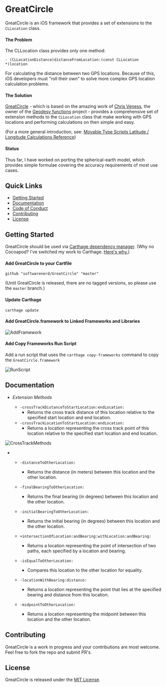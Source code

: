 # GreatCircle

GreatCircle is an iOS framework that provides a set of extensions to the `CLLocation` class.

#### The Problem

The CLLocation class provides only one method: 

``- (CLLocationDistance)distanceFromLocation:(const CLLocation *)location``

For calculating the distance between two GPS locations. Because of this, iOS developers must "roll their own" to solve more complex GPS location calculation 
problems.

#### The Solution

[GreatCircle](https://github.com/softwarenerd/GreatCircle) - which is based on the amazing work of [Chris Veness](https://github.com/chrisveness), the owner 
of the [Geodesy functions](https://github.com/chrisveness/geodesy) project - provides a comprehensive set of extension methods to the `CLLocation` class that
make working with GPS locations and performing calculations on then simple and easy.

(For a more general introduction, see: [Movable Type Scripts Latitude / Longitude Calculations Reference](http://www.movable-type.co.uk/scripts/latlong.html))

#### Status

Thus far, I have worked on porting the spherical-earth model, which provides simple formulae covering the accuracy requirements of most use cases.

## Quick Links

- [Getting Started](#getting-started)
- [Documentation](#documentation)
- [Code of Conduct](CODE_OF_CONDUCT.md)
- [Contributing](#contributing)
- [License](#license)

## Getting Started

GreatCircle should be used via [Carthage dependency manager](https://github.com/Carthage/Carthage). (Why no Cocoapod? I've switched my work to Carthage. [Here's why.](https://github.com/Carthage/Carthage#differences-between-carthage-and-cocoapods))

#### Add GreatCircle to your Cartfile

```github "softwarenerd/GreatCircle" "master"```

(Until GreatCircle is released, there are no tagged versions, so please use the ```master``` branch.)

#### Update Carthage

```carthage update```

#### Add GreatCircle.framework to Linked Frameworks and Libraries

![AddFramework](Documentation/AddFramework.png)

#### Add Copy Frameworks Run Script

Add a run script that uses the ```carthage copy-frameworks``` command to copy the ```GreatCircle.framework``` 

![RunScript](Documentation/RunScript.png)

## Documentation

* *Extension Methods*

    * `-crossTrackDistanceToStartLocation:endLocation:`
        - Returns the cross track distance of this location relative to the specified start location and end location.
    * `-crossTrackLocationToStartLocation:endLocation:`
        - Returns a location representing the cross track point of this location relative to the specified start location and end location.

![CrossTrackMethods](Documentation/CrossTrackMethodsDiagram.png)

*
    * `-distanceToOtherLocation:`
        - Returns the distance (in meters) between this location and the other location.

    * `-finalBearingToOtherLocation:`
        - Returns the final bearing (in degrees) between this location and the other location.

    * `-initialBearingToOtherLocation:`
        - Returns the initial bearing (in degrees) between this location and the other location.

    * `+intersectionOfLocation:andBearing:withLocation:andBearing:`
        - Returns a location representing the point of intersection of two paths, each specified by a location and bearing.

    * `-isEqualToOtherLocation:`
        - Compares this location to the other location for equality.

    * `-locationWithBearing:distance:`
        - Returns a location representing the point that lies at the specified bearing and distance from this location.

    * `-midpointToOtherLocation:`
        - Returns a location representing the midpoint between this location and the other location.

## Contributing

GreatCircle is a work in progress and your contributions are most welcome. Feel free to fork the repo and submit PR's.

## License

GreatCircle is released under the [MIT License](LICENSE.md).